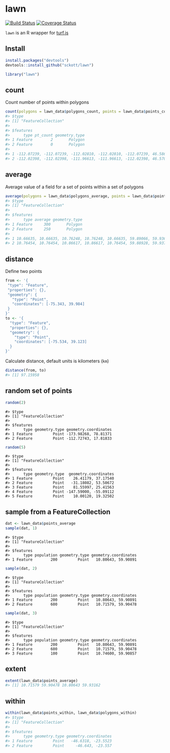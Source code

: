 lawn
=======



[![Build Status](https://api.travis-ci.org/sckott/lawn.png)](https://travis-ci.org/sckott/lawn)
[![Coverage Status](https://coveralls.io/repos/sckott/lawn/badge.svg)](https://coveralls.io/r/sckott/lawn)

`lawn` is an R wrapper for [turf.js](http://turfjs.org/)

## Install


```r
install.packages("devtools")
devtools::install_github("sckott/lawn")
```


```r
library("lawn")
```

## count

Count number of points within polygons


```r
count(polygons = lawn_data$polygons_count, points = lawn_data$points_count)
#> $type
#> [1] "FeatureCollection"
#> 
#> $features
#>      type pt_count geometry.type
#> 1 Feature        2       Polygon
#> 2 Feature        0       Polygon
#>                                                                                           geometry.coordinates
#> 1 -112.07239, -112.07239, -112.02810, -112.02810, -112.07239, 46.58659, 46.61761, 46.61761, 46.58659, 46.58659
#> 2 -112.02398, -112.02398, -111.96613, -111.96613, -112.02398, 46.57043, 46.61502, 46.61502, 46.57043, 46.57043
```


## average

Average value of a field for a set of points within a set of polygons


```r
average(polygons = lawn_data$polygons_average, points = lawn_data$points_average, 'population')
#> $type
#> [1] "FeatureCollection"
#> 
#> $features
#>      type average geometry.type
#> 1 Feature     300       Polygon
#> 2 Feature     250       Polygon
#>                                                                                 geometry.coordinates
#> 1 10.66635, 10.66635, 10.76248, 10.76248, 10.66635, 59.89066, 59.93678, 59.93678, 59.89066, 59.89066
#> 2 10.76454, 10.76454, 10.86617, 10.86617, 10.76454, 59.88928, 59.93713, 59.93713, 59.88928, 59.88928
```

## distance

Define two points


```r
from <- '{
 "type": "Feature",
 "properties": {},
 "geometry": {
   "type": "Point",
   "coordinates": [-75.343, 39.984]
 }
}'
to <- '{
  "type": "Feature",
  "properties": {},
  "geometry": {
    "type": "Point",
    "coordinates": [-75.534, 39.123]
  }
}'
```

Calculate distance, default units is kilometers (`km`)


```r
distance(from, to)
#> [1] 97.15958
```

## random set of points


```r
random(2)
```

```
#> $type
#> [1] "FeatureCollection"
#> 
#> $features
#>      type geometry.type geometry.coordinates
#> 1 Feature         Point -173.98268, 78.81371
#> 2 Feature         Point -112.72743, 17.81833
```

```r
random(5)
```

```
#> $type
#> [1] "FeatureCollection"
#> 
#> $features
#>      type geometry.type  geometry.coordinates
#> 1 Feature         Point    26.41179, 37.17540
#> 2 Feature         Point   -31.18082, 53.50672
#> 3 Feature         Point    81.55997, 25.41563
#> 4 Feature         Point -147.59000, -55.09112
#> 5 Feature         Point    10.00120, 19.32502
```

## sample from a FeatureCollection


```r
dat <- lawn_data$points_average
sample(dat, 1)
```

```
#> $type
#> [1] "FeatureCollection"
#> 
#> $features
#>      type population geometry.type geometry.coordinates
#> 1 Feature        200         Point   10.80643, 59.90891
```

```r
sample(dat, 2)
```

```
#> $type
#> [1] "FeatureCollection"
#> 
#> $features
#>      type population geometry.type geometry.coordinates
#> 1 Feature        200         Point   10.80643, 59.90891
#> 2 Feature        600         Point   10.71579, 59.90478
```

```r
sample(dat, 3)
```

```
#> $type
#> [1] "FeatureCollection"
#> 
#> $features
#>      type population geometry.type geometry.coordinates
#> 1 Feature        200         Point   10.80643, 59.90891
#> 2 Feature        600         Point   10.71579, 59.90478
#> 3 Feature        100         Point   10.74600, 59.90857
```

## extent


```r
extent(lawn_data$points_average)
#> [1] 10.71579 59.90478 10.80643 59.93162
```

## within


```r
within(lawn_data$points_within, lawn_data$polygons_within)
#> $type
#> [1] "FeatureCollection"
#> 
#> $features
#>      type geometry.type geometry.coordinates
#> 1 Feature         Point   -46.6318, -23.5523
#> 2 Feature         Point     -46.643, -23.557
```

